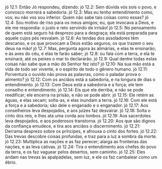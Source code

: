 jó 12.1: Então Jó respondeu, dizendo:
jó 12.2: Sem dúvida vós sois o povo, e convosco morrerá a sabedoria.
jó 12.3: Mas eu tenho entendimento como, vos; eu não vos sou inferior. Quem não sabe tais coisas como essas?
jó 12.4: Sou motivo de riso para os meus amigos; eu, que invocava a Deus, e ele me respondia: o justo e reto servindo de irrisão!
jó 12.5: No pensamento de quem está seguro há desprezo para a desgraça; ela está preparada para aquele cujos pés resvalam.
jó 12.6: As tendas dos assoladores têm descanso, e os que provocam a Deus estão seguros; os que trazem o seu deus na mão!
jó 12.7: Mas, pergunta agora às alimárias, e elas te ensinarão; e às aves do céu, e elas te farão saber;
jó 12.8: ou fala com a terra, e ela te ensinará; até os peixes o mar to declararão.
jó 12.9: Qual dentre todas estas coisas não sabe que a mão do Senhor fez isto?
jó 12.10: Na sua mão está a vida de todo ser vivente, e o espírito de todo o gênero humano.
jó 12.11: Porventura o ouvido não prova as palavras, como o paladar prova o alimento?
jó 12.12: Com os anciãos está a sabedoria, e na longura de dias o entendimento.
jó 12.13: Com Deus está a sabedoria e a força; ele tem conselho e entendimento.
jó 12.14: Eis que ele derriba, e não se pode reedificar; ele encerra na prisão, e não se pode abrir.
jó 12.15: Ele retém as águas, e elas secam; solta-as, e elas inundam a terra.
jó 12.16: Com ele está a força e a sabedoria; são dele o enganado e o enganador.
jó 12.17: Aos conselheiros leva despojados, e aos juízes faz desvairar.
jó 12.18: Solta o cinto dos reis, e lhes ata uma corda aos lombos.
jó 12.19: Aos sacerdotes leva despojados, e aos poderosos transtorna.
jó 12.20: Aos que são dignos da confiança emudece, e tira aos anciãos o discernimento.
jó 12.21: Derrama desprezo sobre os príncipes, e afrouxa o cinto dos fortes.
jó 12.22: Das trevas descobre coisas profundas, e traz para a luz a sombra da morte.
jó 12.23: Multiplica as nações e as faz perecer; alarga as fronteiras das nações, e as leva cativas.
jó 12.24: Tira o entendimento aos chefes do povo da terra, e os faz vaguear pelos desertos, sem caminho.
jó 12.25: Eles andam nas trevas às apalpadelas, sem luz, e ele os faz cambalear como um ébrio.
